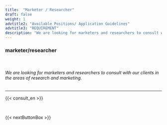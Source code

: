 ```yaml
---
title:  "Marketer / Researcher"
draft: false
weight: 1
advtitle2: "Available Positions/ Application Guidelines"
advtitle3: "REQUIREMENT"
description: "We are looking for marketers and researchers to consult with our clients in the areas of research and marketing."
---
```


### **marketer/researcher**
&nbsp;
###### We are looking for marketers and researchers to consult with our clients in the areas of research and marketing.
---
{{< consult_en >}}

&nbsp;

{{< nextButtonBox >}}


